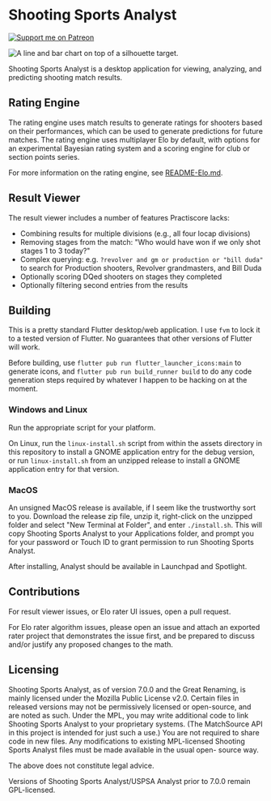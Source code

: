 # Shooting Sports Analyst
[![Support me on Patreon](https://img.shields.io/endpoint.svg?url=https%3A%2F%2Fshieldsio-patreon.vercel.app%2Fapi%3Fusername%3Dshootingsportsanalyst%26type%3Dpatrons&style=flat)](https://patreon.com/shootingsportsanalyst)

![A line and bar chart on top of a silhouette target.](https://github.com/jslater89/uspsa-result-viewer/blob/develop/assets/icon.png?raw=true)

Shooting Sports Analyst is a desktop application for viewing, analyzing, and predicting shooting
match results.

## Rating Engine
The rating engine uses match results to generate ratings for shooters based on their performances,
which can be used to generate predictions for future matches. The rating engine uses multiplayer
Elo by default, with options for an experimental Bayesian rating system and a scoring engine for
club or section points series.

For more information on the rating engine, see [README-Elo.md](https://github.com/jslater89/uspsa-result-viewer/blob/develop/README-Elo.md).

## Result Viewer
The result viewer includes a number of features Practiscore lacks:
* Combining results for multiple divisions (e.g., all four locap divisions)
* Removing stages from the match: "Who would have won if we only shot stages 1 to 3 today?"
* Complex querying: e.g. `?revolver and gm or production or "bill duda"` to search for Production
shooters, Revolver grandmasters, and Bill Duda
* Optionally scoring DQed shooters on stages they completed
* Optionally filtering second entries from the results

## Building
This is a pretty standard Flutter desktop/web application. I use `fvm` to lock it to a tested
version of Flutter. No guarantees that other versions of Flutter will work.

Before building, use `flutter pub run flutter_launcher_icons:main` to generate icons, and
`flutter pub run build_runner build` to do any code generation steps required by whatever I happen
to be hacking on at the moment.

### Windows and Linux
Run the appropriate script for your platform.

On Linux, run the `linux-install.sh` script from within the assets directory in this repository
to install a GNOME application entry for the debug version, or run `linux-install.sh` from an
unzipped release to install a GNOME application entry for that version.

### MacOS
An unsigned MacOS release is available, if I seem like the trustworthy sort to you. Download the
release zip file, unzip it, right-click on the unzipped folder and select "New Terminal at Folder",
and enter `./install.sh`. This will copy Shooting Sports Analyst to your Applications folder, and
prompt you for your password or Touch ID to grant permission to run Shooting Sports Analyst.

After installing, Analyst should be available in Launchpad and Spotlight.

## Contributions
For result viewer issues, or Elo rater UI issues, open a pull request.

For Elo rater algorithm issues, please open an issue and attach an exported rater project that
demonstrates the issue first, and be prepared to discuss and/or justify any proposed changes to the
math.

## Licensing
Shooting Sports Analyst, as of version 7.0.0 and the Great Renaming, is mainly licensed under the
Mozilla Public License v2.0. Certain files in released versions may not be permissively licensed
or open-source, and are noted as such. Under the MPL, you may write additional code to link
Shooting Sports Analyst to your proprietary systems. (The MatchSource API in this project is
intended for just such a use.) You are not required to share code in new files. Any modifications
to existing MPL-licensed Shooting Sports Analyst files must be made available in the usual open-
source way.

The above does not constitute legal advice.

Versions of Shooting Sports Analyst/USPSA Analyst prior to 7.0.0 remain GPL-licensed.
